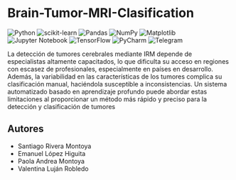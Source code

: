 # Brain-Tumor-MRI-Clasification

![Python](https://img.shields.io/badge/python-3670A0?style=for-the-badge&logo=python&logoColor=ffdd54) ![scikit-learn](https://img.shields.io/badge/scikit--learn-%23F7931E.svg?style=for-the-badge&logo=scikit-learn&logoColor=white) ![Pandas](https://img.shields.io/badge/pandas-%23150458.svg?style=for-the-badge&logo=pandas&logoColor=white) ![NumPy](https://img.shields.io/badge/numpy-%23013243.svg?style=for-the-badge&logo=numpy&logoColor=white) ![Matplotlib](https://img.shields.io/badge/Matplotlib-%23ffffff.svg?style=for-the-badge&logo=Matplotlib&logoColor=black) ![Jupyter Notebook](https://img.shields.io/badge/jupyter-%23FA0F00.svg?style=for-the-badge&logo=jupyter&logoColor=white) ![TensorFlow](https://img.shields.io/badge/TensorFlow-FF6F00?style=for-the-badge&logo=tensorflow&logoColor=white) ![PyCharm](https://img.shields.io/badge/PyCharm-000000?style=for-the-badge&logo=pycharm&logoColor=white) ![Telegram](https://img.shields.io/badge/Telegram-26A5E4?style=for-the-badge&logo=telegram&logoColor=white)

La detección de tumores cerebrales mediante IRM depende de especialistas altamente capacitados, lo que dificulta su acceso en regiones con escasez de profesionales, especialmente en países en desarrollo. Además, la variabilidad en las características de los tumores complica su clasificación manual, haciéndola susceptible a inconsistencias. Un sistema automatizado basado en aprendizaje profundo puede abordar estas limitaciones al proporcionar un método más rápido y preciso para la detección y clasificación de tumores

## Autores

- Santiago Rivera Montoya
- Emanuel López Higuita
- Paola Andrea Montoya
- Valentina Luján Robledo
